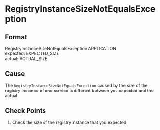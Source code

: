 # RegistryInstanceSizeNotEqualsException

## Format
RegistryInstanceSizeNotEqualsException APPLICATION<br/>
expected: EXPECTED_SIZE<br/>
actual:   ACTUAL_SIZE

## Cause
The `RegistryInstanceSizeNotEqualsException` caused by the size of the registry instance of one service is different between you expected and the actual

## Check Points
1. Check the size of the registry instance that you expected

